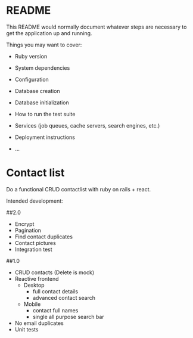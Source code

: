 # README

This README would normally document whatever steps are necessary to get the
application up and running.

Things you may want to cover:

* Ruby version

* System dependencies

* Configuration

* Database creation

* Database initialization

* How to run the test suite

* Services (job queues, cache servers, search engines, etc.)

* Deployment instructions

* ...


# Contact list

Do a functional CRUD contactlist with ruby on rails + react.

Intended development:

##2.0
* Encrypt
* Pagination
* Find contact duplicates
* Contact pictures
* Integration test

##1.0
* CRUD contacts (Delete is mock)
* Reactive frontend
    * Desktop
        * full contact details
        * advanced contact search
    * Mobile
        * contact full names
        * single all purpose search bar
* No email duplicates
* Unit tests